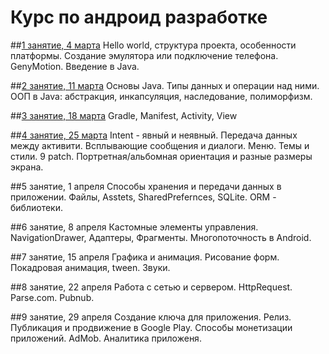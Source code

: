 # Курс по андроид разработке

##[1 занятие, 4 марта](https://github.com/vasyarv/android_course/tree/master/lesson1)
Hello world, структура проекта, особенности платформы. Создание эмулятора или подключение телефона. GenyMotion. Введение в Java.

##[2 занятие, 11 марта](https://github.com/vasyarv/android_course/tree/master/lesson2)
Основы Java. Типы данных и операции над ними. ООП в Java: абстракция, инкапсуляция, наследование, полиморфизм.

##[3 занятие, 18 марта](https://github.com/vasyarv/android_course/tree/master/lesson3)
Gradle, Manifest, Activity, View

##[4 занятие, 25 марта](https://github.com/vasyarv/android_course/tree/master/lesson4)
Intent - явный и неявный. Передача данных между активити. Всплывающие сообщения и диалоги. Меню. Темы и стили. 9 patch. Портретная/альбомная ориентация и разные размеры экрана.

##5 занятие, 1 апреля
Способы хранения и передачи данных в приложении. Файлы, Asstets, SharedPrefernces, SQLite. ORM - библиотеки.

##6 занятие, 8 апреля
Кастомные элементы управления. NavigationDrawer, Адаптеры, Фрагменты. Многопоточность в Android.

##7 занятие, 15 апреля
Графика и анимация. Рисование форм. Покадровая анимация, tween. Звуки.

##8 занятие, 22 апреля
Работа с сетью и сервером. HttpRequest. Parse.com. Pubnub.

##9 занятие, 29 апреля
Создание ключа для приложения. Релиз. Публикация и продвижение в Google Play. Способы монетизации приложений. AdMob. Аналитика приложеня.
